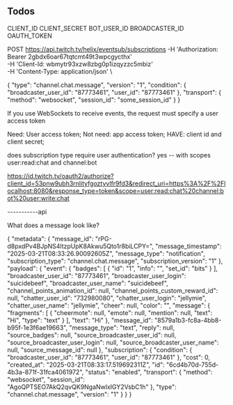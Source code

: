 ## Todos
CLIENT_ID
CLIENT_SECRET
BOT_USER_ID
BROADCASTER_ID
OAUTH_TOKEN

POST https://api.twitch.tv/helix/eventsub/subscriptions
-H 'Authorization: Bearer 2gbdx6oar67tqtcmt49t3wpcgycthx' \
-H 'Client-Id: wbmytr93xzw8zbg0p1izqyzzc5mbiz' \
-H 'Content-Type: application/json' \

{
    "type": "channel.chat.message",
    "version": "1",
    "condition": {
        "broadcaster_user_id": "87773461",
        "user_id": "87773461"
    },
    "transport": {
        "method": "websocket",
        "session_id": "some_session_id"
    }
}

If you use WebSockets to receive events, the request must specify a user access token

Need: User access token;
Not need: app access token;
HAVE: client id and client secret;

does subscription type require user authentication?
yes -- with scopes user:read:chat and channel:bot

https://id.twitch.tv/oauth2/authorize?client_id=53pnw9ubh3rnlityfgoztyvlfr9fd3&redirect_uri=https%3A%2F%2Flocalhost:8080&response_type=token&scope=user:read:chat%20channel:bot%20user:write:chat

-----------api

What does a message look like?

{
    "metadata": {
        "message_id": "rPG-d8pxdPv4BJpNS4ltzpUpK8Akwu5Qto1r8biLCPY=",
        "message_timestamp": "2025-03-21T08:33:26.90092605Z",
        "message_type": "notification",
        "subscription_type": "channel.chat.message",
        "subscription_version": "1"
    },
    "payload": {
        "event": {
            "badges": [
                {
                    "id": "1",
                    "info": "",
                    "set_id": "bits"
                }
            ],
            "broadcaster_user_id": "87773461",
            "broadcaster_user_login": "suicidebeef",
            "broadcaster_user_name": "suicidebeef",
            "channel_points_animation_id": null,
            "channel_points_custom_reward_id": null,
            "chatter_user_id": "732980080",
            "chatter_user_login": "jellymie",
            "chatter_user_name": "jellymie",
            "cheer": null,
            "color": "",
            "message": {
                "fragments": [
                    {
                        "cheermote": null,
                        "emote": null,
                        "mention": null,
                        "text": "Hi",
                        "type": "text"
                    }
                ],
                "text": "Hi"
            },
            "message_id": "8579a1b3-fc8a-4bb8-b95f-1e3f6ae19663",
            "message_type": "text",
            "reply": null,
            "source_badges": null,
            "source_broadcaster_user_id": null,
            "source_broadcaster_user_login": null,
            "source_broadcaster_user_name": null,
            "source_message_id": null
        },
        "subscription": {
            "condition": {
                "broadcaster_user_id": "87773461",
                "user_id": "87773461"
            },
            "cost": 0,
            "created_at": "2025-03-21T08:33:17.519692311Z",
            "id": "6cd4b70d-755d-4b3a-871f-31fca4061972",
            "status": "enabled",
            "transport": {
                "method": "websocket",
                "session_id": "AgoQPTSEO7AkQ2qvQK9NgaNwlxIGY2VsbC1h"
            },
            "type": "channel.chat.message",
            "version": "1"
        }
    }
}
